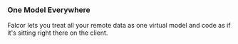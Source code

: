 ### One Model Everywhere

Falcor lets you treat all your remote data as one virtual model and code as if it's sitting right there on the client.
